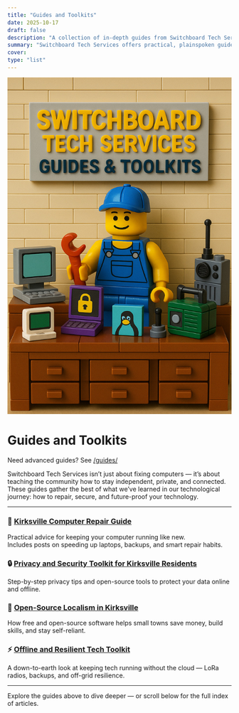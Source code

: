 ```yaml
---
title: "Guides and Toolkits"
date: 2025-10-17
draft: false
description: "A collection of in-depth guides from Switchboard Tech Services — practical, local, and built for Kirksville residents."
summary: "Switchboard Tech Services offers practical, plainspoken guides on repair, privacy, open-source tools, and resilient technology for Kirksville and beyond."
cover: 
type: "list"
---
```

![Toolkit Guides](images/toolkit-guides.jpg)
# Guides and Toolkits


Need advanced guides? See [/guides/](/guides/)

Switchboard Tech Services isn’t just about fixing computers — it’s about teaching the community how to stay independent, private, and connected.  
These guides gather the best of what we’ve learned in our technological journey: how to repair, secure, and future-proof your technology.

---

### 🧰 [Kirksville Computer Repair Guide](/pillar-page/kirksville-computer-repair-guide/)
Practical advice for keeping your computer running like new.  
Includes posts on speeding up laptops, backups, and smart repair habits.

### 🔒 [Privacy and Security Toolkit for Kirksville Residents](/pillar-page/privacy-and-security-toolkit-for-kirksville-residents/)
Step-by-step privacy tips and open-source tools to protect your data online and offline.

### 🐧 [Open-Source Localism in Kirksville](/pillar-page/open-source-localism-in-kirksville/)
How free and open-source software helps small towns save money, build skills, and stay self-reliant.

### ⚡ [Offline and Resilient Tech Toolkit](/pillar-page/offline-resilient-tech-toolkit/)
A down-to-earth look at keeping tech running without the cloud — LoRa radios, backups, and off-grid resilience.

---

Explore the guides above to dive deeper — or scroll below for the full index of articles.
